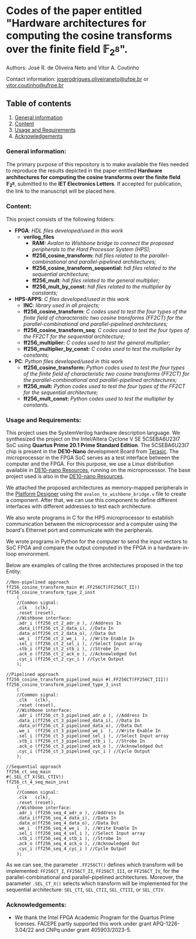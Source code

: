 # Codes of the paper entitled "Hardware architectures for computing the cosine transforms over the finite ﬁeld $\mathbb{F}_{2^8}$".

Authors:  José R. de Oliveira Neto and Vítor A. Coutinho

Contact information: <joserodrigues.oliveiraneto@ufpe.br> or <vitor.coutinho@ufrpe.br>

## Table of contents
1. [General information](#general_information)
2. [Content](#content)
3. [Usage and Requirements](#requirements)
5. [Acknowledgements](#acknowledgements)


### <a id='general_information'></a> General information:

The primary purpose of this repository is to make available the files needed to reproduce the results depicted in the paper entitled **Hardware architectures for computing the cosine transforms over the finite ﬁeld $\mathbb{F}_{2^8}$**, submitted to the **IET Electronics Letters**. If accepted for publication, the link to the manuscript will be placed here.

### <a id='content'></a> Content:

This project consists of the following folders:

- **FPGA**: *HDL files developed/used in this work*
	- **verilog_files**
		- **RAM:** *Avalon to Wishbone bridge to connect the proposed peripherals to the Hard Processor System (HPS);*
		- **ff256_cosine_transform:** *hdl files related to the parallel-combinational and parallel-pipelined architectures;*
		- **ff256_cosine_transform_sequential:** *hdl files related to the sequential architecture;*
		- **ff256_mult**: *hdl files related to the general multiplier;*
		- **ff256_mult_by_const:** *hdl files related to the multiplier by constants;*
- **HPS-APPS**: *C files developed/used in this work*
	- **INC**: *library used in all projects;*
	- **ff256_cosine_transform**: *C codes used to test the four types of the finite field of characteristic two cosine transforms (FF2CT) for the parallel-combinational and parallel-pipelined architectures;*
	- **ff256_cosine_transform_seq**: *C codes used to test the four types of the FF2CT for the sequential architecture;*
	- **ff256_multiplier:** *C codes used to test the general multiplier;*
	- **ff256_multiplier_by_const:** *C codes used to test the multiplier by constants;*
- **PC**: *Python files developed/used in this work*
	- **ff256_cosine_transform:** *Python codes used to test the four types of the finite field of characteristic two cosine transforms (FF2CT) for the parallel-combinational and parallel-pipelined architectures;*
	- **ff256_mult:** *Python codes used to test the four types of the FF2CT for the sequential architecture;*
	- **ff256_mult_const:** *Python codes used to test the multiplier by constants.*

### <a id='requirements'></a> Usage and Requirements:

This project uses the SystemVerilog hardware description language. We synthesized the project on the Intel/Altera Cyclone V SE 5CSEBA6U23I7 SoC using **Quartus Prime 20.1 Prime Standard Edition**. The 5CSEBA6U23I7 chip is present in the **DE10-Nano** development Board from [Terasic](https://www.terasic.com.tw/en/). The microprocessor in the FPGA SoC serves as a test interface between the computer and the FPGA. For this purpose, we use a Linux distribution available in [DE10-nano Resources](https://www.terasic.com.tw/cgi-bin/page/archive.pl?Language=English&CategoryNo=167&No=1046&PartNo=4#contents), running on the microprocessor. The base project used is also in the [DE10-nano Resources](https://www.terasic.com.tw/cgi-bin/page/archive.pl?Language=English&CategoryNo=167&No=1046&PartNo=4#contents). 

We attached the proposed architectures as memory-mapped peripherals in the [Platform Designer](https://www.intel.com/content/www/us/en/software/programmable/quartus-prime/qts-platform-designer.html) using the `avalon_to_wishbone_bridge.v` file to create a component. After that, we can use this component to define different interfaces with different addresses to test each architecture. 

We also wrote programs in C for the HPS microprocessor to establish communication between the microprocessor and a computer using the board's Ethernet port and communicate with the peripherals. 

We wrote programs in Python for the computer to send the input vectors to SoC FPGA and compare the output computed in the FPGA in a hardware-in-loop environment.

Below are examples of calling the three architectures proposed in the top Entity:

```
//Non-pipelined approach
ff256_cosine_transform_main #(.FF256CT(FF256CT_II)) ff256_cosine_transform_type_2_inst
    (
    //Common signal:
    .clk   (clk), 
    .reset (reset), 
    //Wishbone interface:
    .adr_i (ff256_ct_2_adr_o ), //Address In
    .data_i(ff256_ct_2_data_i), //Data In
    .data_o(ff256_ct_2_data_o), //Data Out
    .we_i  (ff256_ct_2_we_i  ), //Write Enable In
    .sel_i (ff256_ct_2_sel_i ), //Select Input array
    .stb_i (ff256_ct_2_stb_i ), //Strobe In
    .ack_o (ff256_ct_2_ack_o ), //Acknowledged Out
    .cyc_i (ff256_ct_2_cyc_i ) //Cycle Output
    ); 

//Pipelined approach
ff256_cosine_transform_pipelined_main #(.FF256CT(FF256CT_III)) ff256_cosine_transform_pipelined_type_3_inst
    (
    //Common signal:
    .clk   (clk), 
    .reset (reset), 
    //Wishbone interface:
    .adr_i (ff256_ct_3_pipelined_adr_o ), //Address In
    .data_i(ff256_ct_3_pipelined_data_i), //Data In
    .data_o(ff256_ct_3_pipelined_data_o), //Data Out
    .we_i  (ff256_ct_3_pipelined_we_i  ), //Write Enable In
    .sel_i (ff256_ct_3_pipelined_sel_i ), //Select Input array
    .stb_i (ff256_ct_3_pipelined_stb_i ), //Strobe In
    .ack_o (ff256_ct_3_pipelined_ack_o ), //Acknowledged Out
    .cyc_i (ff256_ct_3_pipelined_cyc_i ) //Cycle Output
    ); 

//Sequential approach	
ff256_ct_seq_main  
#(.SEL_CT_X(SEL_CTIV))
ff256_ct_4_seq_main_inst
    (
    //Common signal:
    .clk   (clk), 
    .reset (reset), 
    //Wishbone interface:
    .adr_i (ff256_seq_4_adr_o ), //Address In
    .data_i(ff256_seq_4_data_i), //Data In
    .data_o(ff256_seq_4_data_o), //Data Out
    .we_i  (ff256_seq_4_we_i  ), //Write Enable In
    .sel_i (ff256_seq_4_sel_i ), //Select Input array
    .stb_i (ff256_seq_4_stb_i ), //Strobe In
    .ack_o (ff256_seq_4_ack_o ), //Acknowledged Out
    .cyc_i (ff256_seq_4_cyc_i ) //Cycle Output
    ); 
```
As we can see, the parameter `.FF256CT()` defines which transform will be implemented: `FF256CT_I`, `FF256CT_II`, `FF256CT_III`, or `FF256CT_IV`, for the parallel-combinational and parallel-pipelined architectures. Moreover, the parameter `.SEL_CT_X()` selects which transform will be implemented for the sequential architecture: `SEL_CTI`, `SEL_CTII`, `SEL_CTIII`, or `SEL_CTIV`.

### <a id='acknowledgements'></a>Acknowledgements:

- We thank the Intel FPGA Academic Program for the Quartus Prime licenses. FACEPE partly supported this work under grant APQ-1226-3.04/22 and CNPq under grant 405903/2023-5.

